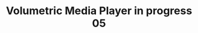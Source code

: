 ---
layout: default
category: bts
tags: ["openFrameworks","LED","DMX"]
video: "https://player.vimeo.com/video/152501636?badge=0&amp;autopause=0&amp;player_id=0&amp;app_id=72231"
title: "Volumetric Media Player in progress 05"
thumbnail: "https://i.vimeocdn.com/video/552514409_295x166.jpg?r=pad"
---